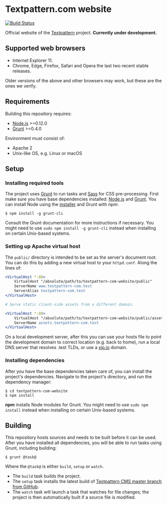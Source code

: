 # Textpattern.com website

[![Build Status](https://img.shields.io/travis/textpattern/textpattern-com-website/master.svg)](https://travis-ci.org/textpattern/textpattern-com-website)

Official website of the [Textpattern](http://textpattern.com) project. **Currently under development.**

## Supported web browsers

* Internet Explorer 11.
* Chrome, Edge, Firefox, Safari and Opera the last two recent stable releases.

Older versions of the above and other browsers may work, but these are the ones we verify.

## Requirements

Building this repository requires:

* [Node.js](http://nodejs.org/) >=0.12.0
* [Grunt](http://gruntjs.com/) >=0.4.0

Environment must consist of:

* Apache 2
* Unix-like OS, e.g. Linux or macOS

## Setup

### Installing required tools

The project uses [Grunt](http://gruntjs.com/) to run tasks and [Sass](http://sass-lang.com/) for CSS pre-processing. First make sure you have base dependencies installed: [Node.js](http://nodejs.org/) and [Grunt](http://gruntjs.com/). You can install Node using the [installer](https://nodejs.org) and Grunt with npm:

```ShellSession
$ npm install -g grunt-cli
```

Consult the Grunt documentation for more instructions if necessary. You might need to use `sudo npm install -g grunt-cli` instead when installing on certain Unix-based systems.

### Setting up Apache virtual host

The `public/` directory is intended to be set as the server's document root. You can do this by adding a new virtual host to your `httpd.conf`. Along the lines of:

```apache
<VirtualHost *:80>
    VirtualHost "/absolute/path/to/textpattern-com-website/public"
    ServerName www.textpattern-com.test
    ServerAlias textpattern-com.test
</VirtualHost>

# Serve static client-side assets from a different domain.

<VirtualHost *:80>
    VirtualHost "/absolute/path/to/textpattern-com-website/public/assets"
    ServerName assets.textpattern-com.test
</VirtualHost>
```

On a local development server, after this you can use your hosts file to point the development domain to correct location (e.g. back to home), run a local DNS server that resolves .test TLDs, or use a [xip.io](http://xip.io/) domain.

### Installing dependencies

After you have the base dependencies taken care of, you can install the project's dependencies. Navigate to the project's directory, and run the dependency manager:

```ShellSession
$ cd textpattern-com-website
$ npm install
```

**npm** installs Node modules for Grunt. You might need to use `sudo npm install` instead when installing on certain Unix-based systems.

## Building

This repository hosts sources and needs to be built before it can be used. After you have installed all dependencies, you will be able to run tasks using Grunt, including building:

```ShellSession
$ grunt @task@
```

Where the `@task@` is either `build`, `setup` or `watch`.

* The `build` task builds the project.
* The `setup` task installs the latest build of [Textpattern CMS master branch from GitHub](https://github.com/textpattern/textpattern).
* The `watch` task will launch a task that watches for file changes; the project is then automatically built if a source file is modified.

